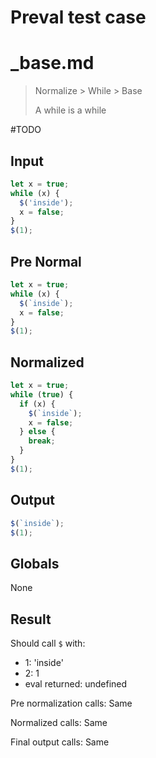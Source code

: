 # Preval test case

# _base.md

> Normalize > While > Base
>
> A while is a while

#TODO

## Input

`````js filename=intro
let x = true;
while (x) {
  $('inside');
  x = false;
}
$(1);
`````

## Pre Normal

`````js filename=intro
let x = true;
while (x) {
  $(`inside`);
  x = false;
}
$(1);
`````

## Normalized

`````js filename=intro
let x = true;
while (true) {
  if (x) {
    $(`inside`);
    x = false;
  } else {
    break;
  }
}
$(1);
`````

## Output

`````js filename=intro
$(`inside`);
$(1);
`````

## Globals

None

## Result

Should call `$` with:
 - 1: 'inside'
 - 2: 1
 - eval returned: undefined

Pre normalization calls: Same

Normalized calls: Same

Final output calls: Same
